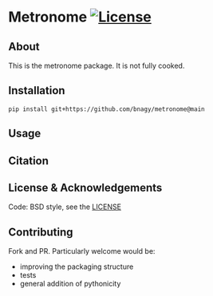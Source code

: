 # Metronome [![License](https://img.shields.io/badge/License-BSD%203--Clause-blue.svg)](https://opensource.org/licenses/BSD-3-Clause)


## About

This is the metronome package. It is not fully cooked.

## Installation

`pip install git+https://github.com/bnagy/metronome@main`

## Usage


## Citation


## License & Acknowledgements

Code: BSD style, see the [LICENSE](LICENSE.txt)

## Contributing

Fork and PR. Particularly welcome would be:
- improving the packaging structure
- tests
- general addition of pythonicity
